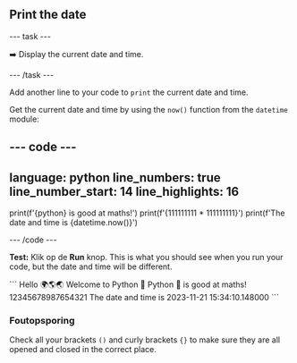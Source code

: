 <h2 class="c-project-heading--task">Print the date</h2>

\--- task ---

➡️ Display the current date and time.

\--- /task ---

Add another line to your code to `print` the current date and time.

Get the current date and time by using the `now()` function from the `datetime` module:

## --- code ---

language: python
line_numbers: true
line_number_start: 14
line_highlights: 16
--------------------------------------------------------

print(f'{python} is good at maths!')
print(f'{111111111 \* 111111111}')
print(f'The date and time is {datetime.now()}')

\--- /code ---

**Test:** Klik op de **Run** knop.
This is what you should see when you run your code, but the date and time will be different.

<div class="c-project-output">
```
Hello 🌍🌎🌏
Welcome to Python 🐍
Python 🐍 is good at maths!
12345678987654321
The date and time is 2023-11-21 15:34:10.148000
```
</div>

<div class="c-project-callout c-project-callout--debug">

### Foutopsporing

Check all your brackets `()` and curly brackets `{}` to make sure they are all opened and closed in the correct place.

</div>
